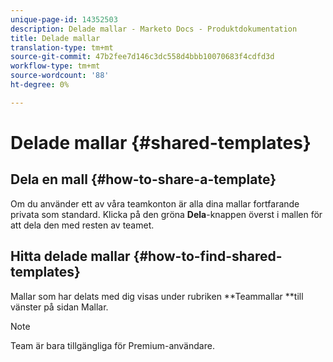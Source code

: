 ```yaml
---
unique-page-id: 14352503
description: Delade mallar - Marketo Docs - Produktdokumentation
title: Delade mallar
translation-type: tm+mt
source-git-commit: 47b2fee7d146c3dc558d4bbb10070683f4cdfd3d
workflow-type: tm+mt
source-wordcount: '88'
ht-degree: 0%

---
```



# Delade mallar {#shared-templates}

## Dela en mall {#how-to-share-a-template}

Om du använder ett av våra teamkonton är alla dina mallar fortfarande privata som standard. Klicka på den gröna **Dela**-knappen överst i mallen för att dela den med resten av teamet.

## Hitta delade mallar {#how-to-find-shared-templates}

Mallar som har delats med dig visas under rubriken **Teammallar **till vänster på sidan Mallar.

>[!NOTE]
>
>Team är bara tillgängliga för Premium-användare.

